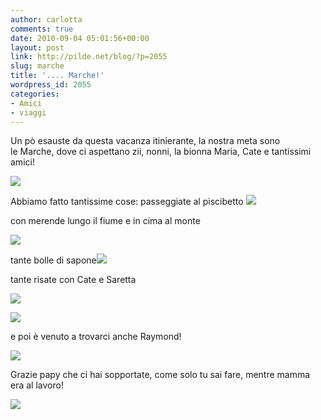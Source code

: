 ```yaml
---
author: carlotta
comments: true
date: 2010-09-04 05:01:56+00:00
layout: post
link: http://pilde.net/blog/?p=2055
slug: marche
title: '.... Marche!'
wordpress_id: 2055
categories:
- Amici
- viaggi
---
```


Un pò esauste da questa vacanza itinierante, la nostra meta sono le Marche, dove ci aspettano zii, nonni, la bionna Maria, Cate e tantissimi amici!

![](http://pilde.net/blog/wp-content/uploads/2010/09/betta_maria.jpg)




Abbiamo fatto tantissime cose: passeggiate al piscibetto ![](http://pilde.net/blog/wp-content/uploads/2010/09/passeggiate.jpg)




con merende lungo il fiume e in cima al monte

![](http://pilde.net/blog/wp-content/uploads/2010/09/fiume1.jpg)




tante bolle di sapone![](http://pilde.net/blog/wp-content/uploads/2010/09/bolle_sapone1.jpg)




tante risate con Cate e Saretta

![](http://pilde.net/blog/wp-content/uploads/2010/09/mati_cate.jpg)




![](http://pilde.net/blog/wp-content/uploads/2010/09/saretta.jpg)




e poi è venuto a trovarci anche Raymond!

![](http://pilde.net/blog/wp-content/uploads/2010/09/raymond1.jpg)




Grazie papy che ci hai sopportate, come solo tu sai fare, mentre mamma era al lavoro!

![](http://pilde.net/blog/wp-content/uploads/2010/09/papy.jpg)



